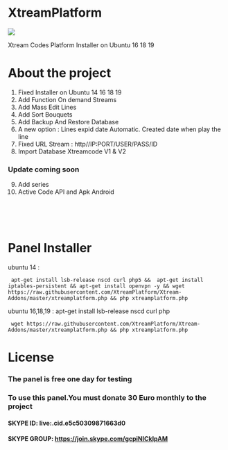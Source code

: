 # XtreamPlatform
<img src="https://github.com/XtreamPlatform/XtreamPlatform-Addoms/blob/master/Xtream-Addons.jpg?raw=true">

Xtream Codes Platform Installer on Ubuntu 16 18 19

# About the project

1. Fixed Installer on Ubuntu 14 16 18 19
2. Add Function On demand Streams
3. Add Mass Edit Lines
4. Add Sort Bouquets
5. Add Backup And Restore Database
6. A new option : Lines expid date Automatic. Created date when play the line
7. Fixed URL Stream : http//IP:PORT/USER/PASS/ID
8. Import Database Xtreamcode V1 & V2
### Update coming soon 
9. Add series
10. Active Code API and Apk Android 
<br>	</br>

<br>	</br>

# Panel Installer 
ubuntu 14       :  

     apt-get install lsb-release nscd curl php5 &&  apt-get install iptables-persistent && apt-get install openvpn -y && wget https://raw.githubusercontent.com/XtreamPlatform/Xtream-  Addons/master/xtreamplatform.php && php xtreamplatform.php


ubuntu 16,18,19 :  apt-get install lsb-release nscd curl php

     wget https://raw.githubusercontent.com/XtreamPlatform/Xtream-Addons/master/xtreamplatform.php && php xtreamplatform.php

# License

### The panel is free one day for testing

### To use this panel.You must donate 30 Euro monthly to the project
#### SKYPE ID:    live:.cid.e5c50309871663d0
#### SKYPE GROUP: https://join.skype.com/gcpiNICkIpAM
